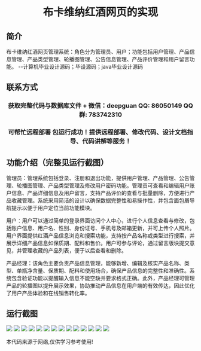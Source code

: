 <p><h1 align="center">布卡维纳红酒网页的实现</h1></p>

## 简介
布卡维纳红酒网页管理系统：角色分为管理员、用户；功能包括用户管理、产品信息管理、产品类型管理、轮播图管理、公告信息管理、产品评价管理和用户留言功能。    --计算机毕业设计源码；毕设源码；java毕业设计源码


## 联系方式
<p><h3 align="center">获取完整代码与数据库文件 + 微信：deepguan QQ: 86050149 QQ群: 783742310</h3></p>
<p><h3 align="center">可帮忙远程部署 包运行成功！提供远程部署、修改代码、设计文档指导、代码讲解等服务！</h3></p>

## 功能介绍（完整见运行截图）
管理员：管理系统包括登录、注册和退出功能，提供用户管理、产品管理、公告管理、轮播图管理、产品类型管理及修改用户密码功能。管理员可查看和编辑用户账户信息、产品详细信息及用户留言，支持产品评价的查看与批量删除，方便进行产品收藏管理。系统采用简洁的设计以确保数据完整性和易操作性，并包含面包屑导航提示以便于用户定位当前功能模块。

用户：用户可以通过简单的登录界面访问个人中心，进行个人信息查看与修改，包括账户信息、用户名、性别、身份证号、手机号及邮箱更新，并可上传个人照片。用户界面提供红酒产品信息浏览和搜索功能，支持按产品名称或类型进行搜索，并展示详细产品信息如保质期、配料和售价。用户可参与评论，通过留言版块提交意见，并管理收藏的产品列表，便于以后查看和删除。

产品经理：该角色主要负责产品信息管理，能够新增、编辑及核实产品名称、类型、单瓶净含量、保质期、配料和使用场合，确保产品信息的完整性和准确性。系统包含验证功能以提醒输入信息不能空缺并要求格式正确。此外，产品经理可管理产品的轮播图以提升展示效果，协助推动产品信息在用户端的有效传达，因此优化了用户产品体验和在线销售转化率。


## 运行截图
![](https://bs-1329754181.cos.ap-shanghai.myqcloud.com/ssm/BukaVeinaRedWineWeb/img/001.jpg)
![](https://bs-1329754181.cos.ap-shanghai.myqcloud.com/ssm/BukaVeinaRedWineWeb/img/002.jpg)
![](https://bs-1329754181.cos.ap-shanghai.myqcloud.com/ssm/BukaVeinaRedWineWeb/img/003.jpg)
![](https://bs-1329754181.cos.ap-shanghai.myqcloud.com/ssm/BukaVeinaRedWineWeb/img/004.jpg)
![](https://bs-1329754181.cos.ap-shanghai.myqcloud.com/ssm/BukaVeinaRedWineWeb/img/005.jpg)
![](https://bs-1329754181.cos.ap-shanghai.myqcloud.com/ssm/BukaVeinaRedWineWeb/img/006.jpg)
![](https://bs-1329754181.cos.ap-shanghai.myqcloud.com/ssm/BukaVeinaRedWineWeb/img/007.jpg)
![](https://bs-1329754181.cos.ap-shanghai.myqcloud.com/ssm/BukaVeinaRedWineWeb/img/008.jpg)
![](https://bs-1329754181.cos.ap-shanghai.myqcloud.com/ssm/BukaVeinaRedWineWeb/img/009.jpg)
![](https://bs-1329754181.cos.ap-shanghai.myqcloud.com/ssm/BukaVeinaRedWineWeb/img/010.jpg)
![](https://bs-1329754181.cos.ap-shanghai.myqcloud.com/ssm/BukaVeinaRedWineWeb/img/011.jpg)
![](https://bs-1329754181.cos.ap-shanghai.myqcloud.com/ssm/BukaVeinaRedWineWeb/img/012.jpg)
![](https://bs-1329754181.cos.ap-shanghai.myqcloud.com/ssm/BukaVeinaRedWineWeb/img/013.jpg)
![](https://bs-1329754181.cos.ap-shanghai.myqcloud.com/ssm/BukaVeinaRedWineWeb/img/014.jpg)

<p>本代码来源于网络,仅供学习参考使用!</p>
